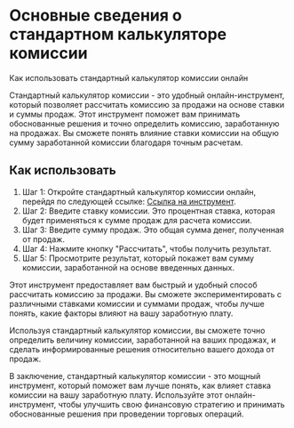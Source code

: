 Основные сведения о стандартном калькуляторе комиссии
=====================================================

Как использовать стандартный калькулятор комиссии онлайн

Стандартный калькулятор комиссии - это удобный онлайн-инструмент, который позволяет рассчитать комиссию за продажи на основе ставки и суммы продаж. Этот инструмент поможет вам принимать обоснованные решения и точно определить комиссию, заработанную на продажах. Вы сможете понять влияние ставки комиссии на общую сумму заработанной комиссии благодаря точным расчетам.

Как использовать
----------------

1. Шаг 1: Откройте стандартный калькулятор комиссии онлайн, перейдя по следующей ссылке: [Ссылка на инструмент](https://www.onlinecalculatorsfree.com/ru/financial/standard-commission-calculator.html).
2. Шаг 2: Введите ставку комиссии. Это процентная ставка, которая будет применяться к сумме продаж для расчета комиссии.
3. Шаг 3: Введите сумму продаж. Это общая сумма денег, полученная от продаж.
4. Шаг 4: Нажмите кнопку "Рассчитать", чтобы получить результат.
5. Шаг 5: Просмотрите результат, который покажет вам сумму комиссии, заработанной на основе введенных данных.

Этот инструмент предоставляет вам быстрый и удобный способ рассчитать комиссию за продажи. Вы сможете экспериментировать с различными ставками комиссии и суммами продаж, чтобы лучше понять, какие факторы влияют на вашу заработную плату.

Используя стандартный калькулятор комиссии, вы сможете точно определить величину комиссии, заработанной на ваших продажах, и сделать информированные решения относительно вашего дохода от продаж.

В заключение, стандартный калькулятор комиссии - это мощный инструмент, который поможет вам лучше понять, как влияет ставка комиссии на вашу заработную плату. Используйте этот онлайн-инструмент, чтобы улучшить свою финансовую стратегию и принимать обоснованные решения при проведении торговых операций.